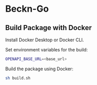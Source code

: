# Beckn-Go

## Build Package with Docker

Install Docker Desktop or Docker CLI.

Set environment variables for the build:

```bash
OPENAPI_BASE_URL=<base_url>
```

Build the package using Docker:

```bash
sh build.sh
```
